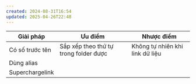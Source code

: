 ```yaml
---
created: 2024-08-31T16:54
updated: 2025-04-26T22:48
---
```

| Giải pháp       | Ưu điểm                               | Nhược điểm                      |
| --------------- | ------------------------------------- | ------------------------------- |
| Có số trước tên | Sắp xếp theo thứ tự trong folder được | Không tự nhiên khi link dữ liệu |
| Dùng alias      |                                       |                                 |
| Superchargelink |                                       |                                 |
